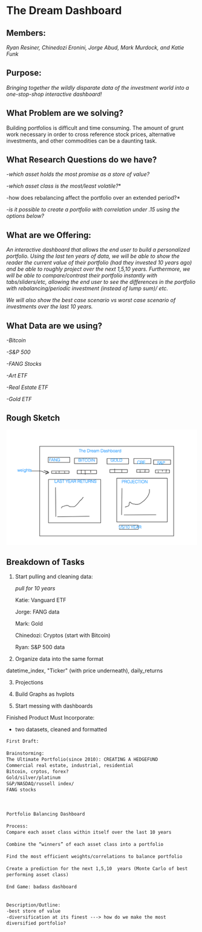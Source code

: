 # The Dream Dashboard

## Members:

*Ryan Resiner, Chinedozi Eronini, Jorge Abud, Mark Murdock, and Katie Funk*

## Purpose: 

*Bringing together the wildly disparate data of the investment world into a one-stop-shop interactive dashboard!*

## What Problem are we solving?

Building portfolios is difficult and time consuming. The amount of grunt work necessary in order to cross reference stock prices, alternative investments, and other commodities can be a daunting task. 

## What Research Questions do we have?

*-which asset holds the most promise as a store of value?*

*-which asset class is the most/least volatile?**

-how does rebalancing affect the portfolio over an extended period?*

*-is it possible to create a portfolio with correlation under .15 using the options below?*

## What are we Offering: 

*An interactive dashboard that allows the end user to build a personalized portfolio. Using the last ten years of data, we will be able to show the reader the current value of their portfolio (had they invested 10 years ago) and be able to roughly project over the next 1,5,10 years. Furthermore, we will be able to compare/contrast their portfolio instantly with tabs/sliders/etc, allowing the end user to see the differences in the portfolio with rebalancing/periodic investment (instead of lump sum)/ etc.*

*We will also show the best case scenario vs worst case scenario of investments over the last 10 years.*

## What Data are we using?

*-Bitcoin*

*-S&P 500*

*-FANG Stocks*

*-Art ETF*

*-Real Estate ETF*

*-Gold ETF*

## Rough Sketch

![test image](extra_stuff/dashboard_rough_draft.png)

## Breakdown of Tasks

1. Start pulling and cleaning data:
    
    *pull for 10 years*
    
    Katie: Vanguard ETF

    Jorge: FANG data

    Mark: Gold

    Chinedozi: Cryptos (start with Bitcoin)
    
    Ryan: S&P 500 data


2. Organize data into the same format

datetime_index, "Ticker" (with price underneath), daily_returns

3. Projections

4. Build Graphs as hvplots

5. Start messing with dashboards

Finished Product Must Incorporate: 
- two datasets, cleaned and formatted 



```
First Draft:

Brainstorming:
The Ultimate Portfolio(since 2010): CREATING A HEDGEFUND
Commercial real estate, industrial, residential
Bitcoin, crptos, forex?
Gold/silver/platinum
S&P/NASDAQ/russell index/
FANG stocks



Portfolio Balancing Dashboard

Process: 
Compare each asset class within itself over the last 10 years

Combine the “winners” of each asset class into a portfolio

Find the most efficient weights/correlations to balance portfolio

Create a prediction for the next 1,5,10  years (Monte Carlo of best performing asset class)

End Game: badass dashboard


Description/Outline:
-best store of value
-diversification at its finest ---> how do we make the most diversified portfolio?

